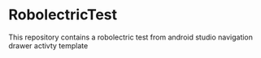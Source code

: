 # RobolectricTest
This repository contains a robolectric test from android studio navigation drawer activty template
